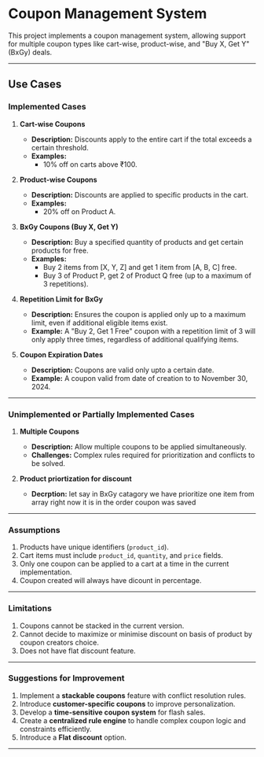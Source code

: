 # **Coupon Management System**

This project implements a coupon management system, allowing support for multiple coupon types like cart-wise, product-wise, and "Buy X, Get Y" (BxGy) deals.

---

## **Use Cases**

### **Implemented Cases**
1. **Cart-wise Coupons**
   - **Description:** Discounts apply to the entire cart if the total exceeds a certain threshold.
   - **Examples:**
     - 10% off on carts above ₹100.

2. **Product-wise Coupons**
   - **Description:** Discounts are applied to specific products in the cart.
   - **Examples:**
     - 20% off on Product A.

3. **BxGy Coupons (Buy X, Get Y)**
   - **Description:** Buy a specified quantity of products and get certain products for free.
   - **Examples:**
     - Buy 2 items from [X, Y, Z] and get 1 item from [A, B, C] free.
     - Buy 3 of Product P, get 2 of Product Q free (up to a maximum of 3 repetitions).

4. **Repetition Limit for BxGy**
   - **Description:** Ensures the coupon is applied only up to a maximum limit, even if additional eligible items exist.
   - **Example:** A "Buy 2, Get 1 Free" coupon with a repetition limit of 3 will only apply three times, regardless of additional qualifying items.

5. **Coupon Expiration Dates**
   - **Description:** Coupons are valid only upto a certain date.
   - **Example:** A coupon valid from date of creation to to November 30, 2024.

---

### **Unimplemented or Partially Implemented Cases**
1. **Multiple Coupons**
   - **Description:** Allow multiple coupons to be applied simultaneously.
   - **Challenges:** Complex rules required for prioritization and conflicts to be solved.

2. **Product priortization for discount**
   - **Decrption:** let say in BxGy catagory we have prioritize one item from array right now it is in the order coupon was saved

---

### **Assumptions**
1. Products have unique identifiers (`product_id`).
2. Cart items must include `product_id`, `quantity`, and `price` fields.
3. Only one coupon can be applied to a cart at a time in the current implementation.
4. Coupon created will always have dicount in percentage.

---

### **Limitations**
1. Coupons cannot be stacked in the current version.
2. Cannot decide to maximize or minimise discount on basis of product by coupon creators choice.
3. Does not have flat discount feature. 

---

### **Suggestions for Improvement**
1. Implement a **stackable coupons** feature with conflict resolution rules.
2. Introduce **customer-specific coupons** to improve personalization.
3. Develop a **time-sensitive coupon system** for flash sales.
4. Create a **centralized rule engine** to handle complex coupon logic and constraints efficiently.
5. Introduce a **Flat discount** option.

---